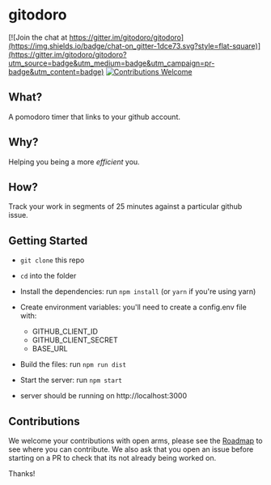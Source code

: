 # gitodoro

[![Join the chat at https://gitter.im/gitodoro/gitodoro](https://img.shields.io/badge/chat-on_gitter-1dce73.svg?style=flat-square)](https://gitter.im/gitodoro/gitodoro?utm_source=badge&utm_medium=badge&utm_campaign=pr-badge&utm_content=badge)
[![Contributions Welcome](https://img.shields.io/badge/contributions-welcome-brightgreen.svg?style=flat-square)](https://github.com/gitodoro/gitodoro/blob/master/ROADMAP.md)


## What?

A pomodoro timer that links to your github account.

## Why?

Helping you being a more *efficient* you. 

## How?

Track your work in segments of 25 minutes against a particular github issue.

## Getting Started

- `git clone` this repo
- `cd` into the folder
- Install the dependencies: run `npm install` (or `yarn` if you're using yarn)
- Create environment variables:  you'll need to create a config.env file with:
  - GITHUB_CLIENT_ID
  - GITHUB_CLIENT_SECRET
  - BASE_URL
  
- Build the files: run `npm run dist`
- Start the server: run `npm start`
- server should be running on http://localhost:3000

## Contributions

We welcome your contributions with open arms, please see the [Roadmap](https://github.com/gitodoro/gitodoro/blob/master/ROADMAP.md) to see where you can contribute. We also ask that you open an issue before starting on a PR to check that its not already being worked on.

Thanks!

